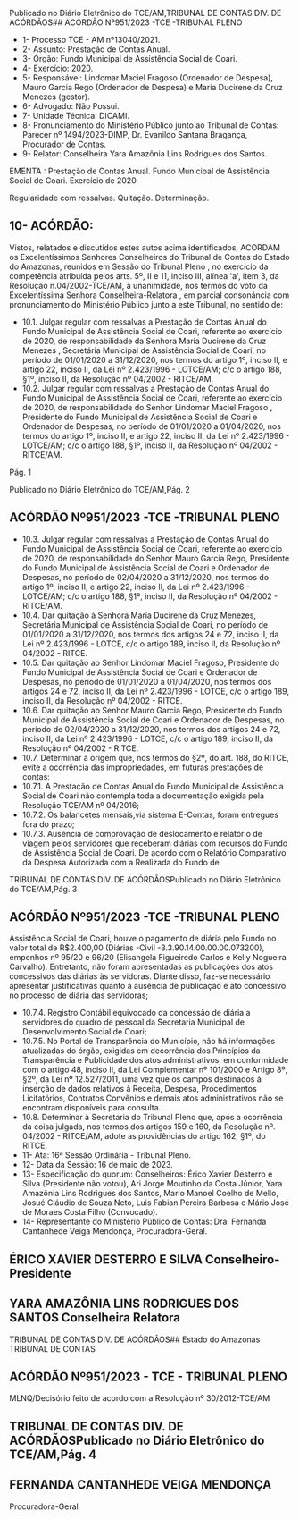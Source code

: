 Publicado  no  Diário  Eletrônico do TCE/AM,TRIBUNAL DE CONTAS DIV. DE ACÓRDÃOS## ACÓRDÃO Nº951/2023 -TCE -TRIBUNAL PLENO

- 1- Processo TCE - AM nº13040/2021.
- 2- Assunto: Prestação de Contas Anual.
- 3- Órgão: Fundo Municipal de Assistência Social de Coari.
- 4- Exercício: 2020.
- 5- Responsável: Lindomar Maciel Fragoso (Ordenador de Despesa), Mauro Garcia Rego (Ordenador de Despesa) e Maria Ducirene da Cruz Menezes (gestor).
- 6- Advogado: Não Possui.
- 7- Unidade Técnica: DICAMI.
- 8- Pronunciamento  do  Ministério  Público  junto  ao  Tribunal  de  Contas: Parecer  nº 1494/2023-DIMP, Dr. Evanildo Santana Bragança, Procurador de Contas.
- 9- Relator: Conselheira Yara Amazônia Lins Rodrigues dos Santos.

EMENTA : Prestação de Contas Anual. Fundo Municipal de Assistência Social de Coari. Exercício de 2020.

Regularidade com ressalvas. Quitação. Determinação.

## 10-  ACÓRDÃO:

Vistos, relatados e discutidos estes autos acima identificados, ACORDAM os Excelentíssimos Senhores Conselheiros do Tribunal de Contas do Estado do Amazonas, reunidos em Sessão do Tribunal Pleno , no exercício da competência atribuída pelos arts. 5º, II e 11, inciso III, alínea 'a', item 3, da Resolução n.04/2002-TCE/AM, à unanimidade, nos  termos  do  voto  da  Excelentíssima  Senhora  Conselheira-Relatora , em  parcial consonância com pronunciamento do Ministério Público junto a este Tribunal, no sentido de:

- 10.1. Julgar  regular  com  ressalvas a  Prestação  de  Contas  Anual  do Fundo Municipal de Assistência Social de Coari, referente ao exercício  de  2020,  de  responsabilidade  da  Senhora Maria Ducirene da  Cruz  Menezes , Secretária  Municipal  de  Assistência  Social  de Coari, no período de 01/01/2020 a 31/12/2020, nos termos do artigo 1º, inciso II, e artigo 22, inciso II, da Lei nº 2.423/1996 - LOTCE/AM; c/c o artigo 188, §1º, inciso II, da Resolução nº 04/2002 - RITCE/AM.
- 10.2. Julgar  regular  com  ressalvas a  Prestação  de  Contas  Anual  do Fundo Municipal de Assistência Social de Coari, referente ao exercício de 2020, de responsabilidade do Senhor Lindomar Maciel Fragoso ,  Presidente  do  Fundo  Municipal  de  Assistência  Social  de Coari e Ordenador  de  Despesas,  no  período  de  01/01/2020  a 01/04/2020, nos termos do artigo 1º, inciso II, e artigo 22, inciso II, da Lei  nº  2.423/1996  -  LOTCE/AM;  c/c  o  artigo  188,  §1º,  inciso  II,  da Resolução nº 04/2002 - RITCE/AM.

Pág. 1

Publicado  no  Diário  Eletrônico do TCE/AM,Pág. 2

## ACÓRDÃO Nº951/2023 -TCE -TRIBUNAL PLENO

- 10.3. Julgar  regular  com  ressalvas a  Prestação  de  Contas  Anual  do Fundo Municipal de Assistência Social de Coari, referente ao exercício  de  2020,  de  responsabilidade  do  Senhor Mauro  Garcia Rego, Presidente do Fundo Municipal de Assistência Social de Coari e Ordenador de Despesas, no período de 02/04/2020 a 31/12/2020, nos termos do artigo 1º, inciso II, e artigo 22, inciso II, da Lei  nº  2.423/1996  -  LOTCE/AM;  c/c  o  artigo  188,  §1º,  inciso  II,  da Resolução nº 04/2002 - RITCE/AM.
- 10.4. Dar quitação à Senhora Maria Ducirene da Cruz Menezes, Secretária  Municipal  de  Assistência  Social  de  Coari,  no período de 01/01/2020 a 31/12/2020, nos termos dos artigos 24 e 72, inciso II, da Lei nº 2.423/1996 - LOTCE, c/c o artigo 189, inciso II, da Resolução nº 04/2002 - RITCE.
- 10.5. Dar  quitação ao  Senhor Lindomar  Maciel  Fragoso, Presidente  do Fundo  Municipal  de  Assistência  Social  de  Coari  e  Ordenador  de Despesas, no período de 01/01/2020 a 01/04/2020, nos termos dos artigos 24 e 72, inciso II, da Lei nº 2.423/1996 - LOTCE, c/c o artigo 189, inciso II, da Resolução nº 04/2002 - RITCE.
- 10.6. Dar quitação ao  Senhor Mauro Garcia Rego, Presidente do Fundo Municipal de Assistência Social de Coari e Ordenador de Despesas, no período de 02/04/2020 a 31/12/2020, nos termos dos artigos 24 e 72, inciso II, da Lei nº 2.423/1996 - LOTCE, c/c o artigo 189, inciso II, da Resolução nº 04/2002 - RITCE.
- 10.7. Determinar à  origem que, nos termos do §2º, do art. 188, do RITCE, evite  a  ocorrência  das  impropriedades,  em  futuras  prestações  de contas:
- 10.7.1. A Prestação de Contas Anual do Fundo Municipal de Assistência  Social  de  Coari  não  contempla  toda  a  documentação exigida pela Resolução TCE/AM nº 04/2016;
- 10.7.2. Os balancetes mensais,via sistema E-Contas, foram entregues fora do prazo;
- 10.7.3. Ausência  de  comprovação  de  deslocamento  e  relatório  de viagem  pelos  servidores  que  receberam  diárias  com  recursos  do Fundo  de  Assistência  Social  de  Coari.  De  acordo  com  o  Relatório Comparativo  da  Despesa  Autorizada  com  a  Realizada  do  Fundo  de

TRIBUNAL DE CONTAS DIV. DE ACÓRDÃOSPublicado  no  Diário  Eletrônico do TCE/AM,Pág. 3

## ACÓRDÃO Nº951/2023 -TCE -TRIBUNAL PLENO

Assistência Social de Coari, houve o pagamento de diária pelo Fundo no valor total de R$2.400,00 (Diárias -Civil -3.3.90.14.00.00.00.073200),  empenhos  nº  95/20  e  96/20  (Elisangela Figueiredo  Carlos  e  Kelly  Nogueira  Carvalho).  Entretanto,  não  foram apresentadas  as  publicações  dos  atos  concessivos  das  diárias  às servidoras.  Diante  disso,  faz-se  necessário  apresentar  justificativas quanto  à  ausência  de  publicação  e  ato  concessivo  no  processo  de diária das servidoras;

- 10.7.4. Registro Contábil equivocado  da  concessão  de  diária  a servidores do quadro de pessoal da Secretaria Municipal de Desenvolvimento Social de Coari;
- 10.7.5. No Portal de Transparência do Município, não há informações atualizadas  do  órgão,  exigidas  em  decorrência  dos  Princípios  da Transparência e Publicidade dos atos administrativos, em conformidade  com  o  artigo  48,  inciso  II,  da  Lei  Complementar  nº 101/2000  e  Artigo  8º,  §2º,  da  Lei  nº  12.527/2011,  uma  vez  que  os campos destinados à inserção de dados relativos à Receita, Despesa, Procedimentos Licitatórios, Contratos Convênios e demais atos administrativos não se encontram disponíveis para consulta.
- 10.8. Determinar à Secretaria do Tribunal Pleno que, após a ocorrência da coisa  julgada,  nos  termos  dos  artigos  159  e  160,  da  Resolução  nº. 04/2002  -  RITCE/AM,  adote  as  providências  do  artigo  162, §1º, do RITCE.
- 11-  Ata: 16ª Sessão Ordinária - Tribunal Pleno.
- 12-  Data da Sessão: 16 de maio de 2023.
- 13-  Especificação do quorum: Conselheiros: Érico Xavier Desterro e Silva (Presidente não votou), Ari Jorge Moutinho da Costa Júnior, Yara Amazônia Lins Rodrigues dos Santos,  Mario  Manoel  Coelho  de  Mello,  Josué  Cláudio  de  Souza  Neto,  Luis  Fabian Pereira Barbosa e Mário José de Moraes Costa Filho (Convocado).
- 14-  Representante do Ministério Público de Contas: Dra. Fernanda Cantanhede Veiga Mendonça, Procuradora-Geral.

## ÉRICO XAVIER DESTERRO E SILVA Conselheiro-Presidente

## YARA AMAZÔNIA LINS RODRIGUES DOS SANTOS Conselheira Relatora

TRIBUNAL DE CONTAS DIV. DE ACÓRDÃOS## Estado do Amazonas TRIBUNAL DE CONTAS

## ACÓRDÃO Nº951/2023 - TCE - TRIBUNAL PLENO

MLNQ/Decisório feito de acordo com a Resolução nº 30/2012-TCE/AM

## TRIBUNAL DE CONTAS DIV. DE ACÓRDÃOSPublicado  no  Diário  Eletrônico do TCE/AM,Pág. 4

## FERNANDA CANTANHEDE VEIGA MENDONÇA

Procuradora-Geral